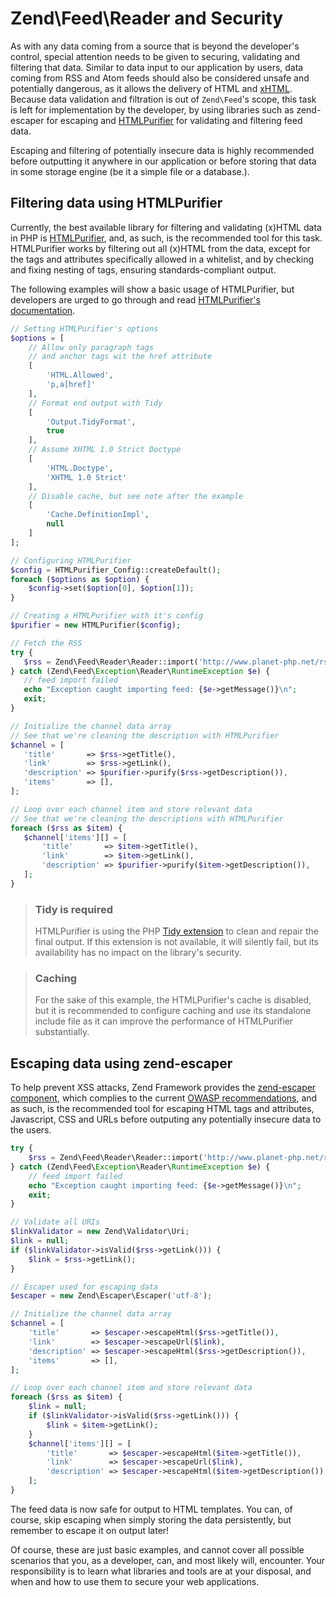 # Zend\\Feed\\Reader and Security

As with any data coming from a source that is beyond the developer's control,
special attention needs to be given to securing, validating and filtering that
data. Similar to data input to our application by users, data coming from RSS
and Atom feeds should also be considered unsafe and potentially dangerous, as it
allows the delivery of HTML and [xHTML](http://tools.ietf.org/html/rfc4287#section-8.1).
Because data validation and filtration is out of `Zend\Feed`'s scope, this task
is left for implementation by the developer, by using libraries such as
zend-escaper for escaping and [HTMLPurifier](http://www.htmlpurifier.org/) for
validating and filtering feed data.

Escaping and filtering of potentially insecure data is highly recommended before
outputting it anywhere in our application or before storing that data in some
storage engine (be it a simple file or a database.).

## Filtering data using HTMLPurifier

Currently, the best available library for filtering and validating (x)HTML data
in PHP is [HTMLPurifier](http://www.htmlpurifier.org/), and, as such, is the
recommended tool for this task.  HTMLPurifier works by filtering out all (x)HTML
from the data, except for the tags and attributes specifically allowed in a
whitelist, and by checking and fixing nesting of tags, ensuring
standards-compliant output.

The following examples will show a basic usage of HTMLPurifier, but developers
are urged to go through and read [HTMLPurifier's documentation](http://www.htmlpurifier.org/docs).

```php
// Setting HTMLPurifier's options
$options = [
    // Allow only paragraph tags
    // and anchor tags wit the href attribute
    [
        'HTML.Allowed',
        'p,a[href]'
    ],
    // Format end output with Tidy
    [
        'Output.TidyFormat',
        true
    ],
    // Assume XHTML 1.0 Strict Doctype
    [
        'HTML.Doctype',
        'XHTML 1.0 Strict'
    ],
    // Disable cache, but see note after the example
    [
        'Cache.DefinitionImpl',
        null
    ]
];

// Configuring HTMLPurifier
$config = HTMLPurifier_Config::createDefault();
foreach ($options as $option) {
    $config->set($option[0], $option[1]);
}

// Creating a HTMLPurifier with it's config
$purifier = new HTMLPurifier($config);

// Fetch the RSS
try {
   $rss = Zend\Feed\Reader\Reader::import('http://www.planet-php.net/rss/');
} catch (Zend\Feed\Exception\Reader\RuntimeException $e) {
   // feed import failed
   echo "Exception caught importing feed: {$e->getMessage()}\n";
   exit;
}

// Initialize the channel data array
// See that we're cleaning the description with HTMLPurifier
$channel = [
   'title'       => $rss->getTitle(),
   'link'        => $rss->getLink(),
   'description' => $purifier->purify($rss->getDescription()),
   'items'       => [],
];

// Loop over each channel item and store relevant data
// See that we're cleaning the descriptions with HTMLPurifier
foreach ($rss as $item) {
   $channel['items'][] = [
       'title'       => $item->getTitle(),
       'link'        => $item->getLink(),
       'description' => $purifier->purify($item->getDescription()),
   ];
}
```

> ### Tidy is required
>
> HTMLPurifier is using the PHP [Tidy extension](http://php.net/tidy) to clean
> and repair the final output. If this extension is not available, it will
> silently fail, but its availability has no impact on the library's security.

> ### Caching
>
> For the sake of this example, the HTMLPurifier's cache is disabled, but it is
> recommended to configure caching and use its standalone include file as it can
> improve the performance of HTMLPurifier substantially.

## Escaping data using zend-escaper

To help prevent XSS attacks, Zend Framework provides the [zend-escaper component](https://github.com/zendframework/zend-escaper),
which complies to the current [OWASP recommendations](https://www.owasp.org/index.php/XSS_Prevention_Cheat_Sheet),
and as such, is the recommended tool for escaping HTML tags and attributes,
Javascript, CSS and URLs before outputing any potentially insecure data to the
users.

```php
try {
    $rss = Zend\Feed\Reader\Reader::import('http://www.planet-php.net/rss/');
} catch (Zend\Feed\Exception\Reader\RuntimeException $e) {
    // feed import failed
    echo "Exception caught importing feed: {$e->getMessage()}\n";
    exit;
}

// Validate all URIs
$linkValidator = new Zend\Validator\Uri;
$link = null;
if ($linkValidator->isValid($rss->getLink())) {
    $link = $rss->getLink();
}

// Escaper used for escaping data
$escaper = new Zend\Escaper\Escaper('utf-8');

// Initialize the channel data array
$channel = [
    'title'       => $escaper->escapeHtml($rss->getTitle()),
    'link'        => $escaper->escapeUrl($link),
    'description' => $escaper->escapeHtml($rss->getDescription()),
    'items'       => [],
];

// Loop over each channel item and store relevant data
foreach ($rss as $item) {
    $link = null;
    if ($linkValidator->isValid($rss->getLink())) {
        $link = $item->getLink();
    }
    $channel['items'][] = [
        'title'       => $escaper->escapeHtml($item->getTitle()),
        'link'        => $escaper->escapeUrl($link),
        'description' => $escaper->escapeHtml($item->getDescription()),
    ];
}
```

The feed data is now safe for output to HTML templates. You can, of course, skip
escaping when simply storing the data persistently, but remember to escape it on
output later!

Of course, these are just basic examples, and cannot cover all possible
scenarios that you, as a developer, can, and most likely will, encounter. Your
responsibility is to learn what libraries and tools are at your disposal, and
when and how to use them to secure your web applications.
